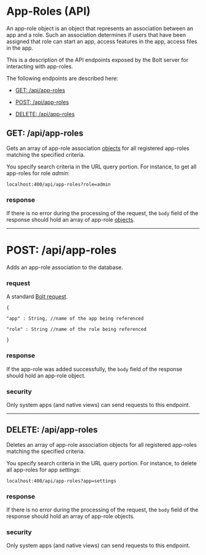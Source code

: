 # App-Roles \(API\)

An app-role object is an object that represents an association between an app and a role. Such an association determines if users that have been assigned that role can start an app, access features in the app, access files in the app.

This is a description of the API endpoints exposed by the Bolt server for interacting with app-roles.

The following endpoints are described here:

* [GET: /api/app-roles](#get-apiapp-roles)

* [POST: /api/app-roles](#post-apiapp-roles)

* [DELETE: /api/app-roles](#delete-apiapp-roles)

## GET: /api/app-roles

Gets an array of app-role association [objects](/objects.md) for all registered app-roles matching the specified criteria.

You specify search criteria in the URL query portion. For instance, to get all app-roles for role _admin_:

`localhost:400/api/app-roles?role=admin`

### response

If there is no error during the processing of the request, the `body` field of the response should hold an array of app-role [objects](objects.md).

---

# POST: /api/app-roles

Adds an app-role association to the database.

### request

A standard [Bolt request](bolt-request.md).

`{`

`"app" : String, //name of the app being referenced`

`"role" : String //name of the role being referenced`

`}`

### response

If the app-role was added successfully, the `body` field of the response should hold an app-role object.

### security

Only system apps \(and native views\) can send requests to this endpoint.

---

## DELETE: /api/app-roles

Deletes an array of app-role association objects for all registered app-roles matching the specified criteria.

You specify search criteria in the URL query portion. For instance, to delete all app-roles for app _settings_:

`localhost:400/api/app-roles?app=settings`

### response

If there is no error during the processing of the request, the `body` field of the response should hold an array of app-role objects.

### security

Only system apps \(and native views\) can send requests to this endpoint.

